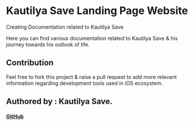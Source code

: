 # Kautilya Save Landing Page Website 
Creating Documentation related to Kautilya Save

Here you can find various documentation related to Kautilya Save & his journey towards his outlook of life.


## Contribution
Feel free to fork this project & raise a pull request to add more relevant information regarding development tools used in iOS ecosystem.




## Authored by : Kautilya Save.
#### [GitHub](https://github.com/SensehacK) 


